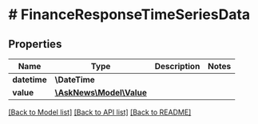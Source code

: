 # # FinanceResponseTimeSeriesData

## Properties

Name | Type | Description | Notes
------------ | ------------- | ------------- | -------------
**datetime** | **\DateTime** |  |
**value** | [**\AskNews\Model\Value**](Value.md) |  |

[[Back to Model list]](../../README.md#models) [[Back to API list]](../../README.md#endpoints) [[Back to README]](../../README.md)
